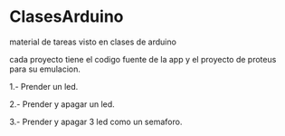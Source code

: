 # ClasesArduino
material de tareas visto en clases de arduino

cada proyecto tiene el codigo fuente de la app y el proyecto de proteus para su emulacion.

1.- Prender un led.

2.- Prender y apagar un led.

3.- Prender y apagar 3 led como un semaforo.
